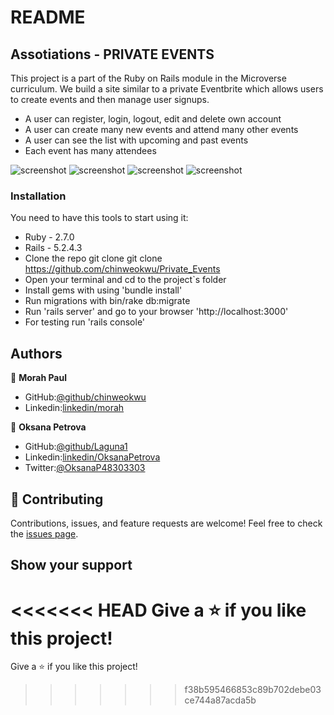 # README

## Assotiations - PRIVATE EVENTS

This project is a part of the Ruby on Rails module in the Microverse curriculum.
We build a site similar to a private Eventbrite which allows users 
to create events and then manage user signups.

- A user can register, login, logout, edit and delete own account
- A user can create many new events and attend many other events
- A user can see the list with upcoming and past events
- Each event has many attendees

![screenshot](./Screenshot1.png)
![screenshot](./Screenshot2.png)
![screenshot](./Screenshot3.png)
![screenshot](./Screenshot4.png)

### Installation
You need to have this tools to start using it:
* Ruby - 2.7.0
* Rails - 5.2.4.3
* Clone the repo git clone git clone https://github.com/chinweokwu/Private_Events
* Open your terminal and cd to the project`s folder
* Install gems with using 'bundle install'
* Run migrations with bin/rake db:migrate
* Run 'rails server' and go to your browser 'http://localhost:3000'
* For testing run 'rails console'



## Authors

👤 **Morah Paul**

- GitHub:[@github/chinweokwu](https://github.com/chinweokwu)
- Linkedin:[linkedin/morah](https://www.linkedin.com/)

👤 **Oksana Petrova**

- GitHub:[@github/Laguna1](https://github.com/Laguna1)
- Linkedin:[linkedin/OksanaPetrova](https://www.linkedin.com/in/oksana-petrova/)
- Twitter:[@OksanaP48303303](https://twitter.com/OksanaP48303303)

## 🤝 Contributing

Contributions, issues, and feature requests are welcome!
Feel free to check the [issues page]().

## Show your support

<<<<<<< HEAD
Give a ⭐️ if you like this project!
=======
Give a ⭐️ if you like this project!
>>>>>>> f38b595466853c89b702debe03ce744a87acda5b
